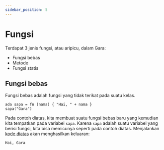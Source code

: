 ```yaml
---
sidebar_position: 5
---
```


# Fungsi

Terdapat 3 jenis fungsi, atau aripicu, dalam Gara:

- Fungsi bebas
- Metode
- Fungsi statis

## Fungsi bebas

Fungsi bebas adalah fungsi yang tidak terikat pada suatu kelas.

```gara
ada sapa = fn (nama) { "Hai, " + nama }
sapa("Gara")
```

Pada contoh diatas, kita membuat suatu fungsi bebas baru yang kemudian kita tempatkan pada variabel `sapa`. Karena `sapa` adalah suatu variabel yang berisi fungsi, kita bisa memicunya seperti pada contoh diatas. Menjalankan [kode diatas](https://garatadika.herokuapp.com/sapa-fungsi-bebas) akan menghasilkan keluaran:

```
Hai, Gara
```
